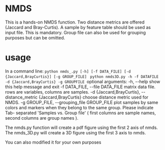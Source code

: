 # NMDS
This is a hands-on NMDS function. Two distance metrics are offered (Jaccard and Bray-Curtis). A sample by feature table should be used as input file. This is mandatory. Group file can also be used for grouping purposes but can be omitted.

# usage
In a command line:
`python nmds_.py [-h] [-f DATA_FILE] [-d {Jaccard,BrayCurtis}] [-g GROUP_FILE] `
`python nmds3D.py -h -f DATAFILE -d {Jaccard,BrayCurtis} -g GROUPFILE
`optional arguments:
 -h, --help            show this help message and exit
 -f DATA\_FILE, --file DATA\_FILE         matrix data file. rows are variables, columns are samples.
  -d {Jaccard,BrayCurtis}, --distance\_metric {Jaccard,BrayCurtis}     choose distance metric used for NMDS.
  -g GROUP\_FILE, --grouping\_file GROUP\_FILE       plot samples by same colors and markers when they belong to the same group. Please indicate Tab- separated 'Samples vs. Group file' ( first columns are sample names, second columns are group names ).

The nmds.py function will create a pdf figure using the first 2 axis of nmds. The nmds_3D.py will create a 3D figure using the first 3 axis to nmds.

You can also modified it for your own purposes

